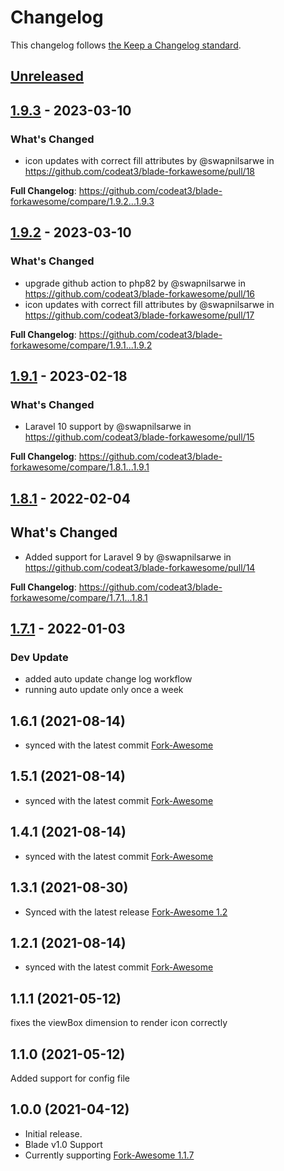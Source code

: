 # Changelog

This changelog follows [the Keep a Changelog standard](https://keepachangelog.com).

## [Unreleased](https://github.com/codeat3/blade-forkawesome/compare/1.9.3...HEAD)

## [1.9.3](https://github.com/codeat3/blade-forkawesome/compare/1.9.2...1.9.3) - 2023-03-10

### What's Changed

- icon updates with correct fill attributes by @swapnilsarwe in https://github.com/codeat3/blade-forkawesome/pull/18

**Full Changelog**: https://github.com/codeat3/blade-forkawesome/compare/1.9.2...1.9.3

## [1.9.2](https://github.com/codeat3/blade-forkawesome/compare/1.9.1...1.9.2) - 2023-03-10

### What's Changed

- upgrade github action to php82 by @swapnilsarwe in https://github.com/codeat3/blade-forkawesome/pull/16
- icon updates with correct fill attributes by @swapnilsarwe in https://github.com/codeat3/blade-forkawesome/pull/17

**Full Changelog**: https://github.com/codeat3/blade-forkawesome/compare/1.9.1...1.9.2

## [1.9.1](https://github.com/codeat3/blade-forkawesome/compare/1.8.1...1.9.1) - 2023-02-18

### What's Changed

- Laravel 10 support by @swapnilsarwe in https://github.com/codeat3/blade-forkawesome/pull/15

**Full Changelog**: https://github.com/codeat3/blade-forkawesome/compare/1.8.1...1.9.1

## [1.8.1](https://github.com/codeat3/blade-forkawesome/compare/1.7.1...1.8.1) - 2022-02-04

## What's Changed

- Added support for Laravel 9 by @swapnilsarwe in https://github.com/codeat3/blade-forkawesome/pull/14

**Full Changelog**: https://github.com/codeat3/blade-forkawesome/compare/1.7.1...1.8.1

## [1.7.1](https://github.com/codeat3/blade-forkawesome/compare/1.6.1...1.7.1) - 2022-01-03

### Dev Update

- added auto update change log workflow
- running auto update only once a week

## 1.6.1 (2021-08-14)

- synced with the latest commit [Fork-Awesome](https://github.com/ForkAwesome/Fork-Awesome/commit/289abef958b8fc7c2541419a9d521655e225feab)

## 1.5.1 (2021-08-14)

- synced with the latest commit [Fork-Awesome](https://github.com/ForkAwesome/Fork-Awesome/commit/93e5d24a48674064fe75610ba0cbe66104a981d4)

## 1.4.1 (2021-08-14)

- synced with the latest commit [Fork-Awesome](https://github.com/ForkAwesome/Fork-Awesome/commit/6865961ec88c85d7fb5a90846ae7451eaf539522)

## 1.3.1 (2021-08-30)

- Synced with the latest release [Fork-Awesome 1.2](https://github.com/ForkAwesome/Fork-Awesome/releases/tag/1.2)

## 1.2.1 (2021-08-14)

- synced with the latest commit   [Fork-Awesome](https://github.com/ForkAwesome/Fork-Awesome/commit/2c7fd6c528c17006419d4f6c633ff561e5bb0ec4)

## 1.1.1 (2021-05-12)

fixes the viewBox dimension to render icon correctly

## 1.1.0 (2021-05-12)

Added support for config file

## 1.0.0 (2021-04-12)

- Initial release.
- Blade v1.0 Support
- Currently supporting [Fork-Awesome 1.1.7](https://github.com/ForkAwesome/Fork-Awesome/releases/tag/1.1.7)
